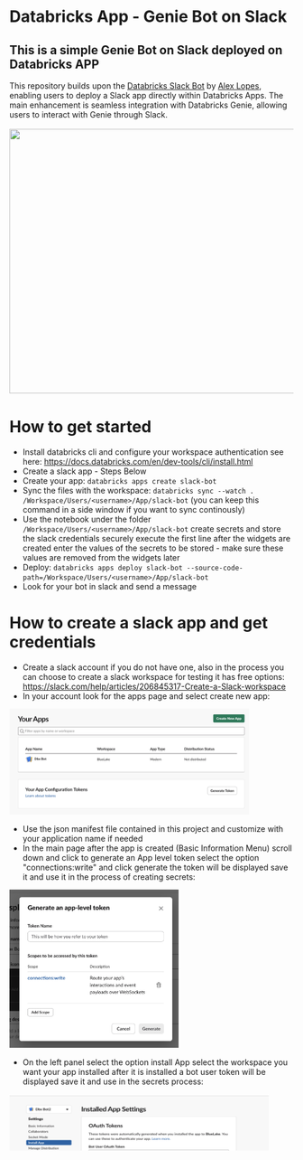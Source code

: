 # Databricks App - Genie Bot on Slack

## This is a simple Genie Bot on Slack deployed on Databricks APP

This repository builds upon the [Databricks Slack Bot](https://github.com/alex-lopes-databricks/databricks_apps_collection/tree/main/slack-bot) by [Alex Lopes](https://github.com/alex-lopes-databricks), enabling users to deploy a Slack app directly within Databricks Apps. The main enhancement is seamless integration with Databricks Genie, allowing users to interact with Genie through Slack. </br></br>
<img src="imgs/slack_hq.gif" width="944" height="468">

# How to get started
* Install databricks cli and configure your workspace authentication see here: https://docs.databricks.com/en/dev-tools/cli/install.html
* Create a slack app - Steps Below
* Create your app: ```databricks apps create slack-bot```
* Sync the files with the workspace: ```databricks sync --watch . /Workspace/Users/<username>/App/slack-bot``` (you can keep this command in a side window if you want to sync continously)
* Use the notebook under the folder  ```/Workspace/Users/<username>/App/slack-bot``` create secrets and store the slack credentials securely execute the first line after the widgets are created enter the values of the secrets to be stored - make sure these values are removed from the widgets later
* Deploy: ```databricks apps deploy slack-bot --source-code-path=/Workspace/Users/<username>/App/slack-bot ```
* Look for your bot in slack and send a message

# How to create a slack app and get credentials

* Create a slack account if you do not have one, also in the process you can choose to create a slack workspace for testing it has free options: https://slack.com/help/articles/206845317-Create-a-Slack-workspace
* In your account look for the apps page and select create new app: 

<img src="imgs/create_new_app.png" width="425" height="187"> </br>

* Use the json manifest file contained in this project and customize with your application name if needed
* In the main page after the app is created (Basic Information Menu) scroll down and click to generate an App level token select the option "connections:write" and click generate the token will be displayed save it and use it in the process of creating secrets:

<img src="imgs/app-level-token.png" width="300" height="280"> </br>

* On the left panel select the option install App select the workspace you want your app installed after it is installed a bot user token will be displayed save it and use in the secrets process:
<img src="imgs/bot_token.png" width="460" height="100">